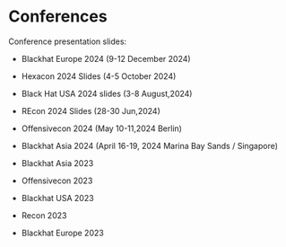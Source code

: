 # Conferences
Conference presentation slides:


- Blackhat Europe 2024 (9-12 December 2024)

- Hexacon 2024 Slides (4-5 October 2024)

- Black Hat USA 2024 slides (3-8 August,2024)

- REcon 2024 Slides (28-30 Jun,2024)

- Offensivecon 2024 (May 10-11,2024 Berlin)
  
- Blackhat Asia 2024 (April 16-19, 2024 Marina Bay Sands / Singapore)

- Blackhat Asia 2023

- Offensivecon 2023

- Blackhat USA 2023

- Recon 2023

- Blackhat Europe 2023

